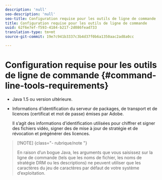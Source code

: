 ```yaml
---
description: 'null'
seo-description: 'null'
seo-title: Configuration requise pour les outils de ligne de commande
title: Configuration requise pour les outils de ligne de commande
uuid: 62f6e7ef-f593-4184-b217-2d086fead733
translation-type: tm+mt
source-git-commit: 19e7c941b3337c3b4d37f0b6a1350aac2ad8a0cc

---
```



# Configuration requise pour les outils de ligne de commande {#command-line-tools-requirements}

* Java 1.5 ou version ultérieure.
* Informations d’identification du serveur de packages, de transport et de licences (certificat et mot de passe) émises par Adobe.

   Il s’agit des informations d’identification utilisées pour chiffrer et signer des fichiers vidéo, signer des  de mise à jour de stratégie et de révocation et prégénérer des licences.

>[!NOTE] {class=&quot;- rubrique/note &quot;}
>
>En raison d’un bogue Java, les arguments que vous saisissez sur la ligne de commande (tels que les noms de fichier, les noms de stratégie DRM ou les descriptions) ne peuvent utiliser que les caractères du jeu de caractères par défaut de votre système d’exploitation.